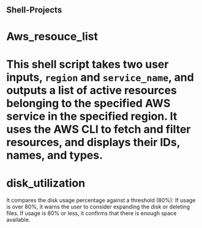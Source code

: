 ## Shell-Projects
# Aws_resouce_list
This shell script takes two user inputs, `region` and `service_name`, and outputs a list of active resources belonging to the specified AWS service in the specified region. It uses the AWS CLI to fetch and filter resources, and displays their IDs, names, and types.
======================================================
# disk_utilization
It compares the disk usage percentage against a threshold (80%):
If usage is over 80%, it warns the user to consider expanding the disk or deleting files.
If usage is 80% or less, it confirms that there is enough space available.